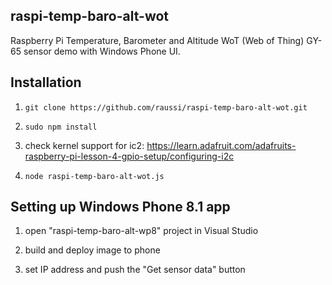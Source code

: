 ## raspi-temp-baro-alt-wot

Raspberry Pi Temperature, Barometer and Altitude WoT (Web of Thing) GY-65 sensor demo with Windows Phone UI.

## Installation

1. `git clone https://github.com/raussi/raspi-temp-baro-alt-wot.git`

2. `sudo npm install`

3. check kernel support for ic2: https://learn.adafruit.com/adafruits-raspberry-pi-lesson-4-gpio-setup/configuring-i2c

4. `node raspi-temp-baro-alt-wot.js`

## Setting up Windows Phone 8.1 app

1. open "raspi-temp-baro-alt-wp8" project in Visual Studio

2. build and deploy image to phone

3. set IP address and push the "Get sensor data" button